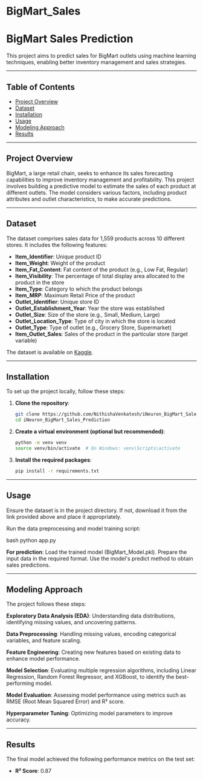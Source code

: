 # BigMart_Sales
# BigMart Sales Prediction

This project aims to predict sales for BigMart outlets using machine learning techniques, enabling better inventory management and sales strategies.

---

## Table of Contents

- [Project Overview](#project-overview)
- [Dataset](#dataset)
- [Installation](#installation)
- [Usage](#usage)
- [Modeling Approach](#modeling-approach)
- [Results](#results)


---

## Project Overview

BigMart, a large retail chain, seeks to enhance its sales forecasting capabilities to improve inventory management and profitability. This project involves building a predictive model to estimate the sales of each product at different outlets. The model considers various factors, including product attributes and outlet characteristics, to make accurate predictions.

---

## Dataset

The dataset comprises sales data for 1,559 products across 10 different stores. It includes the following features:

- **Item_Identifier**: Unique product ID
- **Item_Weight**: Weight of the product
- **Item_Fat_Content**: Fat content of the product (e.g., Low Fat, Regular)
- **Item_Visibility**: The percentage of total display area allocated to the product in the store
- **Item_Type**: Category to which the product belongs
- **Item_MRP**: Maximum Retail Price of the product
- **Outlet_Identifier**: Unique store ID
- **Outlet_Establishment_Year**: Year the store was established
- **Outlet_Size**: Size of the store (e.g., Small, Medium, Large)
- **Outlet_Location_Type**: Type of city in which the store is located
- **Outlet_Type**: Type of outlet (e.g., Grocery Store, Supermarket)
- **Item_Outlet_Sales**: Sales of the product in the particular store (target variable)

The dataset is available on [Kaggle](https://www.kaggle.com/datasets/shivan118/big-mart-sales-prediction-datasets).

---

## Installation

To set up the project locally, follow these steps:

1. **Clone the repository**:

   ```bash
   git clone https://github.com/NithishaVenkatesh/iNeuron_BigMart_Sales_Prediction.git
   cd iNeuron_BigMart_Sales_Prediction
   
2. **Create a virtual environment (optional but recommended)**:

   ```bash
   python -m venv venv
   source venv/bin/activate  # On Windows: venv\Scripts\activate


3. **Install the required packages**:

   ```bash
   pip install -r requirements.txt

---
## Usage

Ensure the dataset is in the project directory. If not, download it from the link provided above and place it appropriately.

Run the data preprocessing and model training script:

bash
python app.py

**For prediction**:
Load the trained model (BigMart_Model.pkl).
Prepare the input data in the required format.
Use the model's predict method to obtain sales predictions.

---

## Modeling Approach
The project follows these steps:

**Exploratory Data Analysis (EDA)**: Understanding data distributions, identifying missing values, and uncovering patterns.

**Data Preprocessing**: Handling missing values, encoding categorical variables, and feature scaling.

**Feature Engineering**: Creating new features based on existing data to enhance model performance.

**Model Selection**: Evaluating multiple regression algorithms, including Linear Regression, Random Forest Regressor, and XGBoost, to identify the best-performing model.

**Model Evaluation**: Assessing model performance using metrics such as RMSE (Root Mean Squared Error) and R² score.

**Hyperparameter Tuning**: Optimizing model parameters to improve accuracy.

---

## Results

The final model achieved the following performance metrics on the test set:

- **R² Score**: 0.87
